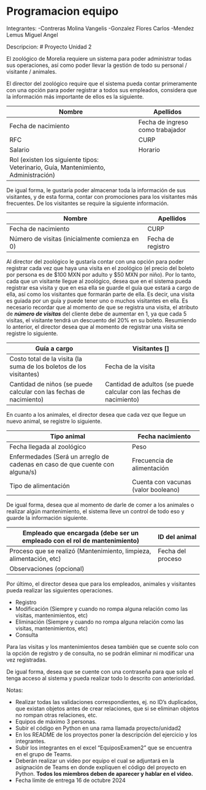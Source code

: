 # Programacion equipo

Integrantes:
-Contreras Molina Vangelis
-Gonzalez Flores Carlos
-Mendez Lemus Miguel Angel

Descripcion:
    # Proyecto Unidad 2

El zoológico de Morelia requiere un sistema para poder administrar todas sus operaciones, así como poder llevar la gestión de todo su personal / visitante / animales.

El director del zoológico require que el sistema pueda contar primeramente con una opción para poder registrar a todos sus empleados, considera que la información más importante de ellos es la siguiente.

| Nombre | Apellidos |
| --- | --- |
| Fecha de nacimiento | Fecha de ingreso como trabajador |
| RFC | CURP |
| Salario | Horario |
| Rol (existen los siguiente tipos: Veterinario, Guía, Mantenimiento, Administración) |  |

De igual forma, le gustaría poder almacenar toda la información de sus visitantes, y de esta forma, contar con promociones para los visitantes más frecuentes. De los visitantes se require la siguiente información.

| Nombre | Apellidos |
| --- | --- |
| Fecha de nacimiento | CURP |
| Número de visitas (inicialmente comienza en 0) | Fecha de registro |

Al director del zoológico le gustaría contar con una opción para poder registrar cada vez que haya una visita en el zoológico (el precio del boleto por persona es de $100 MXN por adulto y $50 MXN por niño). Por lo tanto, cada que un visitante llegue al zoológico, desea que en el sistema pueda registrar esa visita y que en esa ella se guarde el guía que estará a cargo de ella, así como los visitantes que formarán parte de ella. Es decir, una visita es guiada por un guía y puede tener uno o muchos visitantes en ella. Es necesario recordar que al momento de que se registra una visita, el atributo de ***número de visitas*** del cliente debe de aumentar en 1, ya que cada 5 visitas, el visitante tendrá un descuento del 20% en su boleto. Resumiendo lo anterior, el director desea que al momento de registrar una visita se registre lo siguiente.

| Guía a cargo | Visitantes [] |
| --- | --- |
| Costo total de la visita (la suma de los boletos de los visitantes) | Fecha de la visita |
| Cantidad de niños (se puede calcular con las fechas de nacimiento) | Cantidad de adultos (se puede calcular con las fechas de nacimiento) |

En cuanto a los animales, el director desea que cada vez que llegue un nuevo animal, se registre lo siguiente.

| Tipo animal | Fecha nacimiento |
| --- | --- |
| Fecha llegada al zoológico | Peso |
| Enfermedades (Será un arreglo de cadenas en caso de que cuente con alguna/s) | Frecuencia de alimentación |
| Tipo de alimentación | Cuenta con vacunas (valor booleano) |

De igual forma, desea que al momento de darle de comer a los animales o realizar algún mantenimiento, el sistema lleve un control de todo eso y guarde la información siguiente.

| Empleado que encargada (debe ser un empleado con el rol de mantenimiento) | ID del animal |
| --- | --- |
| Proceso que se realizó (Mantenimiento, limpieza, alimentación, etc) | Fecha del proceso |
| Observaciones (opcional) |  |

Por último, el director desea que para los empleados, animales y visitantes pueda realizar las siguientes operaciones.

- Registro
- Modificación (Siempre y cuando no rompa alguna relación como las visitas, mantenimientos, etc)
- Eliminación (Siempre y cuando no rompa alguna relación como las visitas, mantenimientos, etc)
- Consulta

Para las visitas y los mantenimientos desea también que se cuente solo con la opción de registro y de consulta, no se podrán eliminar ni modificar una vez registradas.

De igual forma, desea que se cuente con una contraseña para que solo el tenga acceso al sistema y pueda realizar todo lo descrito con anterioridad.

Notas:

- Realizar todas las validaciones correspondientes, ej. no ID’s duplicados, que existan objetos antes de crear relaciones, que si se eliminan objetos no rompan otras relaciones, etc.
- Equipos de máximo 3 personas.
- Subir el código en Python en una rama llamada proyecto/unidad2
- En los README de los proyectos poner la descripción del ejercicio y los integrantes.
- Subir los integrantes en el excel “EquiposExamen2” que se encuentra en el grupo de Teams.
- Deberán realizar un video por equipo el cual se adjuntará en la asignación de Teams en donde expliquen el código del proyecto en Python. **Todos los miembros deben de aparecer y hablar en el video.**
- Fecha límite de entrega 16 de octubre 2024

